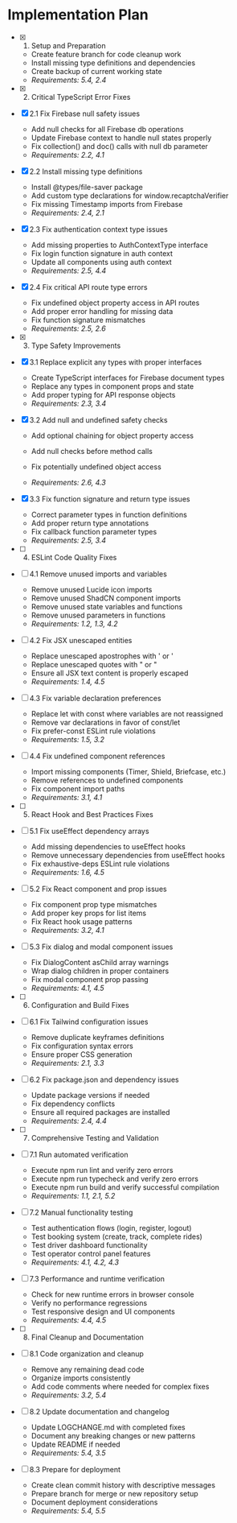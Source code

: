 # Implementation Plan

- [x] 1. Setup and Preparation
  - Create feature branch for code cleanup work
  - Install missing type definitions and dependencies
  - Create backup of current working state
  - _Requirements: 5.4, 2.4_

- [x] 2. Critical TypeScript Error Fixes


- [x] 2.1 Fix Firebase null safety issues
  - Add null checks for all Firebase db operations
  - Update Firebase context to handle null states properly
  - Fix collection() and doc() calls with null db parameter
  - _Requirements: 2.2, 4.1_

- [x] 2.2 Install missing type definitions
  - Install @types/file-saver package
  - Add custom type declarations for window.recaptchaVerifier
  - Fix missing Timestamp imports from Firebase
  - _Requirements: 2.4, 2.1_

- [x] 2.3 Fix authentication context type issues
  - Add missing properties to AuthContextType interface
  - Fix login function signature in auth context
  - Update all components using auth context
  - _Requirements: 2.5, 4.4_

- [x] 2.4 Fix critical API route type errors
  - Fix undefined object property access in API routes
  - Add proper error handling for missing data
  - Fix function signature mismatches
  - _Requirements: 2.5, 2.6_

- [x] 3. Type Safety Improvements
- [x] 3.1 Replace explicit any types with proper interfaces

















  - Create TypeScript interfaces for Firebase document types
  - Replace any types in component props and state
  - Add proper typing for API response objects
  - _Requirements: 2.3, 3.4_

- [x] 3.2 Add null and undefined safety checks

















  - Add optional chaining for object property access
  - Add null checks before method calls
  - Fix potentially undefined object access






  - _Requirements: 2.6, 4.3_

- [x] 3.3 Fix function signature and return type issues




  - Correct parameter types in function definitions
  - Add proper return type annotations
  - Fix callback function parameter types
  - _Requirements: 2.5, 3.4_

- [ ] 4. ESLint Code Quality Fixes
- [ ] 4.1 Remove unused imports and variables




  - Remove unused Lucide icon imports
  - Remove unused ShadCN component imports
  - Remove unused state variables and functions
  - Remove unused parameters in functions
  - _Requirements: 1.2, 1.3, 4.2_

- [ ] 4.2 Fix JSX unescaped entities
  - Replace unescaped apostrophes with &apos; or &#39;
  - Replace unescaped quotes with &quot; or &#34;
  - Ensure all JSX text content is properly escaped
  - _Requirements: 1.4, 4.5_

- [ ] 4.3 Fix variable declaration preferences
  - Replace let with const where variables are not reassigned
  - Remove var declarations in favor of const/let
  - Fix prefer-const ESLint rule violations
  - _Requirements: 1.5, 3.2_

- [ ] 4.4 Fix undefined component references
  - Import missing components (Timer, Shield, Briefcase, etc.)
  - Remove references to undefined components
  - Fix component import paths
  - _Requirements: 3.1, 4.1_

- [ ] 5. React Hook and Best Practices Fixes
- [ ] 5.1 Fix useEffect dependency arrays
  - Add missing dependencies to useEffect hooks
  - Remove unnecessary dependencies from useEffect hooks
  - Fix exhaustive-deps ESLint rule violations
  - _Requirements: 1.6, 4.5_

- [ ] 5.2 Fix React component and prop issues
  - Fix component prop type mismatches
  - Add proper key props for list items
  - Fix React hook usage patterns
  - _Requirements: 3.2, 4.1_

- [ ] 5.3 Fix dialog and modal component issues
  - Fix DialogContent asChild array warnings
  - Wrap dialog children in proper containers
  - Fix modal component prop passing
  - _Requirements: 4.1, 4.5_

- [ ] 6. Configuration and Build Fixes
- [ ] 6.1 Fix Tailwind configuration issues
  - Remove duplicate keyframes definitions
  - Fix configuration syntax errors
  - Ensure proper CSS generation
  - _Requirements: 2.1, 3.3_

- [ ] 6.2 Fix package.json and dependency issues
  - Update package versions if needed
  - Fix dependency conflicts
  - Ensure all required packages are installed
  - _Requirements: 2.4, 4.4_

- [ ] 7. Comprehensive Testing and Validation
- [ ] 7.1 Run automated verification
  - Execute npm run lint and verify zero errors
  - Execute npm run typecheck and verify zero errors
  - Execute npm run build and verify successful compilation
  - _Requirements: 1.1, 2.1, 5.2_

- [ ] 7.2 Manual functionality testing
  - Test authentication flows (login, register, logout)
  - Test booking system (create, track, complete rides)
  - Test driver dashboard functionality
  - Test operator control panel features
  - _Requirements: 4.1, 4.2, 4.3_

- [ ] 7.3 Performance and runtime verification
  - Check for new runtime errors in browser console
  - Verify no performance regressions
  - Test responsive design and UI components
  - _Requirements: 4.4, 4.5_

- [ ] 8. Final Cleanup and Documentation
- [ ] 8.1 Code organization and cleanup
  - Remove any remaining dead code
  - Organize imports consistently
  - Add code comments where needed for complex fixes
  - _Requirements: 3.2, 5.4_

- [ ] 8.2 Update documentation and changelog
  - Update LOGCHANGE.md with completed fixes
  - Document any breaking changes or new patterns
  - Update README if needed
  - _Requirements: 5.4, 3.5_

- [ ] 8.3 Prepare for deployment
  - Create clean commit history with descriptive messages
  - Prepare branch for merge or new repository setup
  - Document deployment considerations
  - _Requirements: 5.4, 5.5_